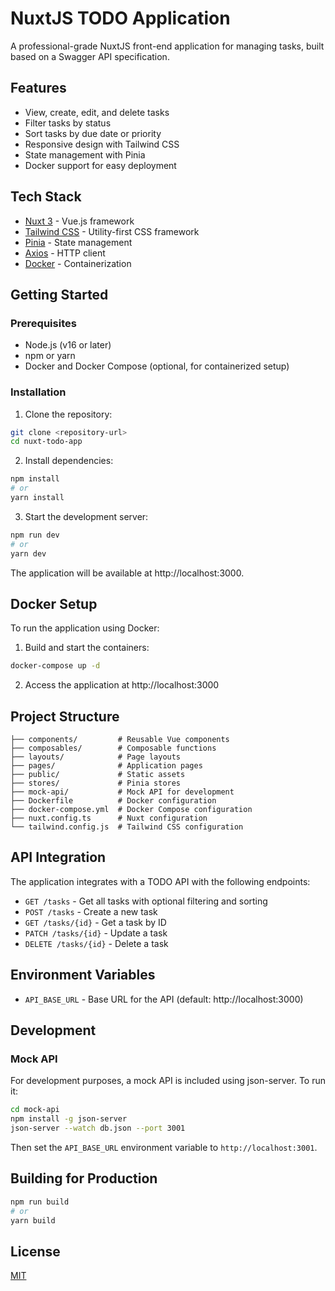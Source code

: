 # NuxtJS TODO Application

A professional-grade NuxtJS front-end application for managing tasks, built based on a Swagger API specification.

## Features

- View, create, edit, and delete tasks
- Filter tasks by status
- Sort tasks by due date or priority
- Responsive design with Tailwind CSS
- State management with Pinia
- Docker support for easy deployment

## Tech Stack

- [Nuxt 3](https://nuxt.com/) - Vue.js framework
- [Tailwind CSS](https://tailwindcss.com/) - Utility-first CSS framework
- [Pinia](https://pinia.vuejs.org/) - State management
- [Axios](https://axios-http.com/) - HTTP client
- [Docker](https://www.docker.com/) - Containerization

## Getting Started

### Prerequisites

- Node.js (v16 or later)
- npm or yarn
- Docker and Docker Compose (optional, for containerized setup)

### Installation

1. Clone the repository:

```bash
git clone <repository-url>
cd nuxt-todo-app
```

2. Install dependencies:

```bash
npm install
# or
yarn install
```

3. Start the development server:

```bash
npm run dev
# or
yarn dev
```

The application will be available at http://localhost:3000.

## Docker Setup

To run the application using Docker:

1. Build and start the containers:

```bash
docker-compose up -d
```

2. Access the application at http://localhost:3000

## Project Structure

```
├── components/         # Reusable Vue components
├── composables/        # Composable functions
├── layouts/            # Page layouts
├── pages/              # Application pages
├── public/             # Static assets
├── stores/             # Pinia stores
├── mock-api/           # Mock API for development
├── Dockerfile          # Docker configuration
├── docker-compose.yml  # Docker Compose configuration
├── nuxt.config.ts      # Nuxt configuration
└── tailwind.config.js  # Tailwind CSS configuration
```

## API Integration

The application integrates with a TODO API with the following endpoints:

- `GET /tasks` - Get all tasks with optional filtering and sorting
- `POST /tasks` - Create a new task
- `GET /tasks/{id}` - Get a task by ID
- `PATCH /tasks/{id}` - Update a task
- `DELETE /tasks/{id}` - Delete a task

## Environment Variables

- `API_BASE_URL` - Base URL for the API (default: http://localhost:3000)

## Development

### Mock API

For development purposes, a mock API is included using json-server. To run it:

```bash
cd mock-api
npm install -g json-server
json-server --watch db.json --port 3001
```

Then set the `API_BASE_URL` environment variable to `http://localhost:3001`.

## Building for Production

```bash
npm run build
# or
yarn build
```

## License

[MIT](LICENSE)

